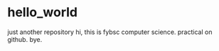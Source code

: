 # hello_world
just another repository
hi,
this is fybsc computer science.
practical on github.
bye.
